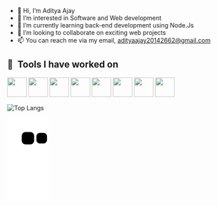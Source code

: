 - 👋 Hi, I’m Aditya Ajay
- 👀 I’m interested in Software and Web development
- 🌱 I’m currently learning back-end development using Node.Js
- 💞️ I’m looking to collaborate on exciting web projects
- 📫 You can reach me via my email, adityaajay20142662@gmail.com 

<h2> 🚀 &nbsp;Tools I have worked on</h2>
<p align="left">

  <img src="https://cdn.jsdelivr.net/gh/devicons/devicon/icons/cplusplus/cplusplus-original.svg" width="45" height="45"/>
          
  <img src="https://cdn.jsdelivr.net/gh/devicons/devicon/icons/html5/html5-original.svg" width="45" height="45"/>
  <img src="https://cdn.jsdelivr.net/gh/devicons/devicon/icons/css3/css3-original.svg" width="45" height="45"/>
          
  <img src="https://cdn.jsdelivr.net/gh/devicons/devicon/icons/bootstrap/bootstrap-original.svg" width="45" height="45"/>
  
  <img src="https://cdn.jsdelivr.net/gh/devicons/devicon/icons/nodejs/nodejs-original.svg" width="45" height="45"/>
  <img src="https://cdn.jsdelivr.net/gh/devicons/devicon/icons/express/express-original.svg" width="45" height="45"/>        
  <img src="https://cdn.jsdelivr.net/gh/devicons/devicon/icons/vscode/vscode-original.svg" width="45" height="45"/>
  
  <img src="https://cdn.jsdelivr.net/gh/devicons/devicon/icons/mongodb/mongodb-original.svg" width="45" height="45"/>
          
</p>

<!--- 
![Aditya's GitHub stats](https://github-readme-stats.vercel.app/api?username=adityaajay29&show_icons=true&theme=radical)
--->

![Top Langs](https://github-readme-stats.vercel.app/api/top-langs/?username=adityaajay29&layout=compact&theme=radical&card_width=800em)

![snake gif](https://github.com/adityaajay29/adityaajay29/blob/output/github-contribution-grid-snake.svg)


<!---
adityaajay29/adityaajay29 is a ✨ special ✨ repository because its `README.md` (this file) appears on your GitHub profile.
You can click the Preview link to take a look at your changes.
--->
